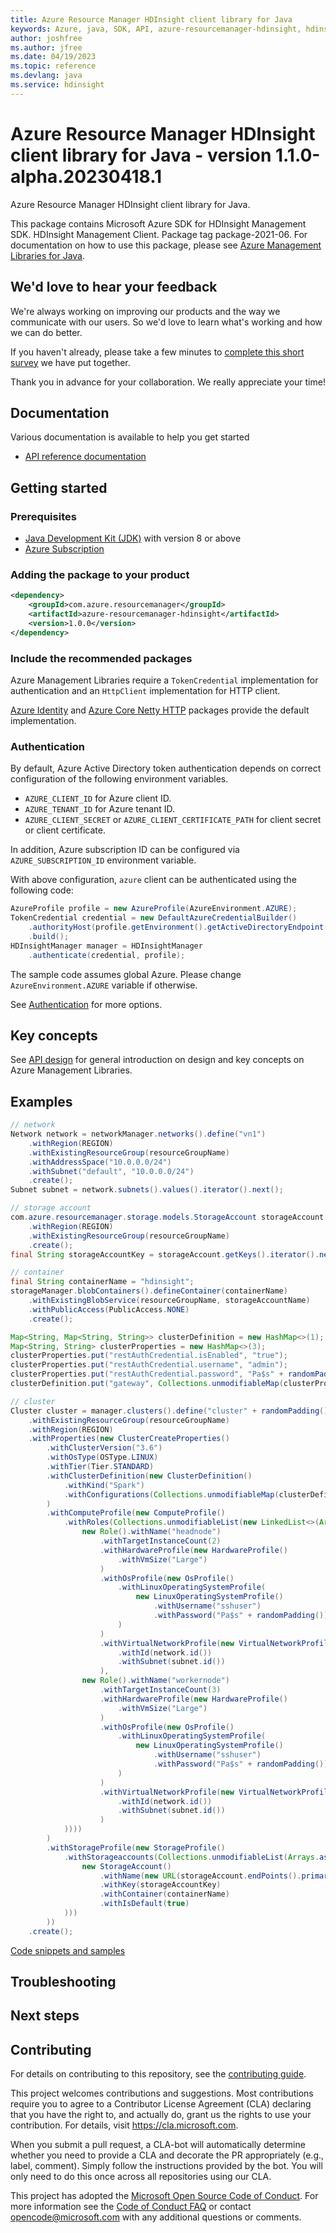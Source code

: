 ```yaml
---
title: Azure Resource Manager HDInsight client library for Java
keywords: Azure, java, SDK, API, azure-resourcemanager-hdinsight, hdinsight
author: joshfree
ms.author: jfree
ms.date: 04/19/2023
ms.topic: reference
ms.devlang: java
ms.service: hdinsight
---
```

# Azure Resource Manager HDInsight client library for Java - version 1.1.0-alpha.20230418.1 


Azure Resource Manager HDInsight client library for Java.

This package contains Microsoft Azure SDK for HDInsight Management SDK. HDInsight Management Client. Package tag package-2021-06. For documentation on how to use this package, please see [Azure Management Libraries for Java](https://aka.ms/azsdk/java/mgmt).

## We'd love to hear your feedback

We're always working on improving our products and the way we communicate with our users. So we'd love to learn what's working and how we can do better.

If you haven't already, please take a few minutes to [complete this short survey][survey] we have put together.

Thank you in advance for your collaboration. We really appreciate your time!

## Documentation

Various documentation is available to help you get started

- [API reference documentation][docs]

## Getting started

### Prerequisites

- [Java Development Kit (JDK)][jdk] with version 8 or above
- [Azure Subscription][azure_subscription]

### Adding the package to your product

[//]: # ({x-version-update-start;com.azure.resourcemanager:azure-resourcemanager-hdinsight;current})
```xml
<dependency>
    <groupId>com.azure.resourcemanager</groupId>
    <artifactId>azure-resourcemanager-hdinsight</artifactId>
    <version>1.0.0</version>
</dependency>
```
[//]: # ({x-version-update-end})

### Include the recommended packages

Azure Management Libraries require a `TokenCredential` implementation for authentication and an `HttpClient` implementation for HTTP client.

[Azure Identity][azure_identity] and [Azure Core Netty HTTP][azure_core_http_netty] packages provide the default implementation.

### Authentication

By default, Azure Active Directory token authentication depends on correct configuration of the following environment variables.

- `AZURE_CLIENT_ID` for Azure client ID.
- `AZURE_TENANT_ID` for Azure tenant ID.
- `AZURE_CLIENT_SECRET` or `AZURE_CLIENT_CERTIFICATE_PATH` for client secret or client certificate.

In addition, Azure subscription ID can be configured via `AZURE_SUBSCRIPTION_ID` environment variable.

With above configuration, `azure` client can be authenticated using the following code:

```java
AzureProfile profile = new AzureProfile(AzureEnvironment.AZURE);
TokenCredential credential = new DefaultAzureCredentialBuilder()
    .authorityHost(profile.getEnvironment().getActiveDirectoryEndpoint())
    .build();
HDInsightManager manager = HDInsightManager
    .authenticate(credential, profile);
```

The sample code assumes global Azure. Please change `AzureEnvironment.AZURE` variable if otherwise.

See [Authentication][authenticate] for more options.

## Key concepts

See [API design][design] for general introduction on design and key concepts on Azure Management Libraries.

## Examples

```java
// network
Network network = networkManager.networks().define("vn1")
    .withRegion(REGION)
    .withExistingResourceGroup(resourceGroupName)
    .withAddressSpace("10.0.0.0/24")
    .withSubnet("default", "10.0.0.0/24")
    .create();
Subnet subnet = network.subnets().values().iterator().next();

// storage account
com.azure.resourcemanager.storage.models.StorageAccount storageAccount = storageManager.storageAccounts().define(storageAccountName)
    .withRegion(REGION)
    .withExistingResourceGroup(resourceGroupName)
    .create();
final String storageAccountKey = storageAccount.getKeys().iterator().next().value();

// container
final String containerName = "hdinsight";
storageManager.blobContainers().defineContainer(containerName)
    .withExistingBlobService(resourceGroupName, storageAccountName)
    .withPublicAccess(PublicAccess.NONE)
    .create();

Map<String, Map<String, String>> clusterDefinition = new HashMap<>(1);
Map<String, String> clusterProperties = new HashMap<>(3);
clusterProperties.put("restAuthCredential.isEnabled", "true");
clusterProperties.put("restAuthCredential.username", "admin");
clusterProperties.put("restAuthCredential.password", "Pa$s" + randomPadding());
clusterDefinition.put("gateway", Collections.unmodifiableMap(clusterProperties));

// cluster
Cluster cluster = manager.clusters().define("cluster" + randomPadding())
    .withExistingResourceGroup(resourceGroupName)
    .withRegion(REGION)
    .withProperties(new ClusterCreateProperties()
        .withClusterVersion("3.6")
        .withOsType(OSType.LINUX)
        .withTier(Tier.STANDARD)
        .withClusterDefinition(new ClusterDefinition()
            .withKind("Spark")
            .withConfigurations(Collections.unmodifiableMap(clusterDefinition))
        )
        .withComputeProfile(new ComputeProfile()
            .withRoles(Collections.unmodifiableList(new LinkedList<>(Arrays.asList(
                new Role().withName("headnode")
                    .withTargetInstanceCount(2)
                    .withHardwareProfile(new HardwareProfile()
                        .withVmSize("Large")
                    )
                    .withOsProfile(new OsProfile()
                        .withLinuxOperatingSystemProfile(
                            new LinuxOperatingSystemProfile()
                                .withUsername("sshuser")
                                .withPassword("Pa$s" + randomPadding())
                        )
                    )
                    .withVirtualNetworkProfile(new VirtualNetworkProfile()
                        .withId(network.id())
                        .withSubnet(subnet.id())
                    ),
                new Role().withName("workernode")
                    .withTargetInstanceCount(3)
                    .withHardwareProfile(new HardwareProfile()
                        .withVmSize("Large")
                    )
                    .withOsProfile(new OsProfile()
                        .withLinuxOperatingSystemProfile(
                            new LinuxOperatingSystemProfile()
                                .withUsername("sshuser")
                                .withPassword("Pa$s" + randomPadding())
                        )
                    )
                    .withVirtualNetworkProfile(new VirtualNetworkProfile()
                        .withId(network.id())
                        .withSubnet(subnet.id())
                    )
            ))))
        )
        .withStorageProfile(new StorageProfile()
            .withStorageaccounts(Collections.unmodifiableList(Arrays.asList(
                new StorageAccount()
                    .withName(new URL(storageAccount.endPoints().primary().blob()).getHost())
                    .withKey(storageAccountKey)
                    .withContainer(containerName)
                    .withIsDefault(true)
            )))
        ))
    .create();
```
[Code snippets and samples](https://github.com/Azure/azure-sdk-for-java/blob/main/sdk/hdinsight/azure-resourcemanager-hdinsight/SAMPLE.md)


## Troubleshooting

## Next steps

## Contributing

For details on contributing to this repository, see the [contributing guide][cg].

This project welcomes contributions and suggestions. Most contributions require you to agree to a Contributor License Agreement (CLA) declaring that you have the right to, and actually do, grant us the rights to use your contribution. For details, visit <https://cla.microsoft.com>.

When you submit a pull request, a CLA-bot will automatically determine whether you need to provide a CLA and decorate the PR appropriately (e.g., label, comment). Simply follow the instructions provided by the bot. You will only need to do this once across all repositories using our CLA.

This project has adopted the [Microsoft Open Source Code of Conduct][coc]. For more information see the [Code of Conduct FAQ][coc_faq] or contact <opencode@microsoft.com> with any additional questions or comments.

<!-- LINKS -->
[survey]: https://microsoft.qualtrics.com/jfe/form/SV_ehN0lIk2FKEBkwd?Q_CHL=DOCS
[docs]: https://azure.github.io/azure-sdk-for-java/
[jdk]: /java/azure/jdk/
[azure_subscription]: https://azure.microsoft.com/free/
[azure_identity]: https://github.com/Azure/azure-sdk-for-java/blob/main/sdk/identity/azure-identity
[azure_core_http_netty]: https://github.com/Azure/azure-sdk-for-java/blob/main/sdk/core/azure-core-http-netty
[authenticate]: https://github.com/Azure/azure-sdk-for-java/blob/main/sdk/resourcemanager/docs/AUTH.md
[design]: https://github.com/Azure/azure-sdk-for-java/blob/main/sdk/resourcemanager/docs/DESIGN.md
[cg]: https://github.com/Azure/azure-sdk-for-java/blob/main/CONTRIBUTING.md
[coc]: https://opensource.microsoft.com/codeofconduct/
[coc_faq]: https://opensource.microsoft.com/codeofconduct/faq/

